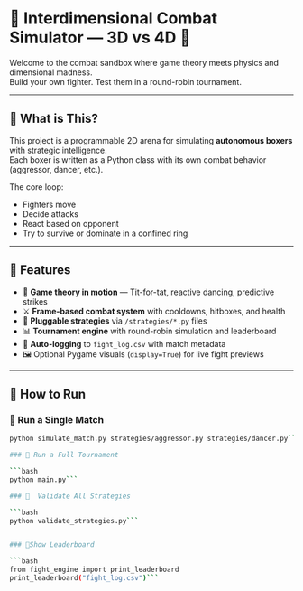# 🥊 Interdimensional Combat Simulator — 3D vs 4D 🧠

Welcome to the combat sandbox where game theory meets physics and dimensional madness.  
Build your own fighter. Test them in a round-robin tournament.  

---

## 🧠 What is This?

This project is a programmable 2D arena for simulating **autonomous boxers** with strategic intelligence.  
Each boxer is written as a Python class with its own combat behavior (aggressor, dancer, etc.).

The core loop:
- Fighters move
- Decide attacks
- React based on opponent
- Try to survive or dominate in a confined ring


---

## 🚀 Features

- 🧠 **Game theory in motion** — Tit-for-tat, reactive dancing, predictive strikes
- ⚔️ **Frame-based combat system** with cooldowns, hitboxes, and health
- 🤖 **Pluggable strategies** via `/strategies/*.py` files
- 📊 **Tournament engine** with round-robin simulation and leaderboard
- 📁 **Auto-logging** to `fight_log.csv` with match metadata
- 🖼️ Optional Pygame visuals (`display=True`) for live fight previews

---

## 🧪 How to Run

### 🔹 Run a Single Match

```bash
python simulate_match.py strategies/aggressor.py strategies/dancer.py```

### 🔹 Run a Full Tournament

```bash
python main.py```

### 🔹  Validate All Strategies

```bash
python validate_strategies.py```


### 🔹Show Leaderboard

```bash
from fight_engine import print_leaderboard
print_leaderboard("fight_log.csv")```


